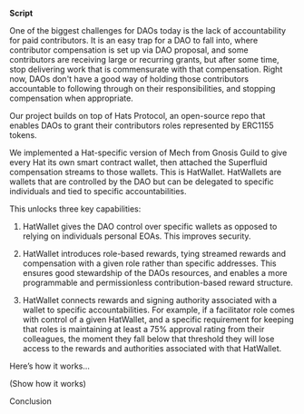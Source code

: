 
**Script**

One of the biggest challenges for DAOs today is the lack of accountability for paid contributors. It is an easy trap for a DAO to fall into, where contributor compensation is set up via DAO proposal, and some contributors are receiving large or recurring grants, but after some time, stop delivering work that is commensurate with that compensation. Right now, DAOs don't have a good way of holding those contributors accountable to following through on their responsibilities, and stopping compensation when appropriate.

Our project builds on top of Hats Protocol, an open-source repo that enables DAOs to grant their contributors roles represented by ERC1155 tokens.

We implemented a Hat-specific version of Mech from Gnosis Guild to give every Hat its own smart contract wallet, then attached the Superfluid compensation streams to those wallets. This is HatWallet. HatWallets are wallets that are controlled by the DAO but can be delegated to specific individuals and tied to specific accountabilities.

This unlocks three key capabilities:

1. HatWallet gives the DAO control over specific wallets as opposed to relying on individuals personal EOAs. This improves security.

2. HatWallet introduces role-based rewards, tying streamed rewards and compensation with a given role rather than specific addresses. This ensures good stewardship of the DAOs resources, and enables a more programmable and permissionless contribution-based reward structure.

3. HatWallet connects rewards and signing authority associated with a wallet to specific accountabilities. For example, if a facilitator role comes with control of a given HatWallet, and a specific requirement for keeping that roles is maintaining at least a 75% approval rating from their colleagues, the moment they fall below that threshold they will lose access to the rewards and authorities associated with that HatWallet. 

Here’s how it works…

(Show how it works)

Conclusion